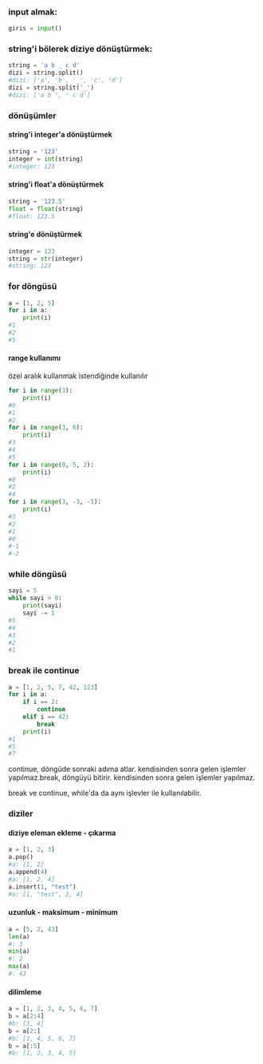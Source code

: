 ### input almak:
```python
giris = input()
```

### string'i bölerek diziye dönüştürmek:
```python
string = 'a b _ c d'
dizi = string.split()
#dizi: ['a', 'b', '_', 'c', 'd']
dizi = string.split('_')
#dizi: ['a b ', ' c d']
```

### dönüşümler
#### string'i integer'a dönüştürmek
```python
string = '123'
integer = int(string)
#integer: 123
```
#### string'i float'a dönüştürmek
```python
string = '123.5'
float = float(string)
#float: 123.5
```
#### string'e dönüştürmek
```python
integer = 123
string = str(integer)
#string: 123
```
### for döngüsü
```python
a = [1, 2, 5]
for i in a:
    print(i)
#1
#2
#5
```
#### range kullanımı
özel aralık kullanmak istendiğinde kullanılır

```python
for i in range(3):
    print(i)
#0
#1
#2
for i in range(3, 6):
    print(i)
#3
#4
#5
for i in range(0, 5, 2):
    print(i)
#0
#2
#4
for i in range(3, -3, -1):
    print(i)
#3
#2
#1
#0
#-1
#-2
```

### while döngüsü
```python
sayi = 5
while sayi > 0:
    print(sayi)
    sayi -= 1
#5
#4
#3
#2
#1
```

### break ile continue
```python
a = [1, 2, 5, 7, 42, 123]
for i in a:
    if i == 2:
        continue
    elif i == 42:
        break
    print(i)
#1
#5
#7
```
continue, döngüde sonraki adıma atlar. kendisinden sonra gelen işlemler yapılmaz.break, döngüyü bitirir. kendisinden sonra gelen işlemler yapılmaz.

break ve continue, while'da da aynı işlevler ile kullanılabilir.


### diziler

#### diziye eleman ekleme - çıkarma
```python
a = [1, 2, 3]
a.pop()
#a: [1, 2]
a.append(4)
#a: [1, 2, 4]
a.insert(1, "test")
#a: [1, "test", 2, 4]
```

#### uzunluk - maksimum - minimum
```python
a = [5, 2, 43]
len(a)
#: 3
min(a)
#: 2
max(a)
#: 43
```

#### dilimleme
```python
a = [1, 2, 3, 4, 5, 6, 7]
b = a[2:4]
#b: [3, 4]
b = a[2:]
#b: [3, 4, 5, 6, 7]
b = a[:5]
#b: [1, 2, 3, 4, 5]
```